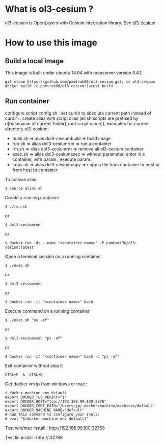 # What is ol3-cesium ?
ol3-cesium is OpenLayers with Cesium integration library.
See [ol3-cesium](http://openlayers.org/ol3-cesium/)

# How to use this image

## Build a local image

This image is built under ubuntu 14.04 with mapserver version 6.4.1.
```
git clone https://github.com/pamtrak06/ol3-cesium.git; cd ol3-cesium
docker build -t pamtrak06/ol3-cesium:latest build
```

## Run container

configure script config.sh : set curdir to absolute current path instead of curdir=.
create alias with script alias (all sh scripts are prefixed by d[basename of current folder][root script name]), examples for current directory ol3-cesium:
- build.sh => alias dol3-cesiumbuild  => build image
- run.sh   => alias dol3-cesiumrun    => run a container
- rm.sh    => alias dol3-cesiumrm     => remove all ol3-cesium container
- exec.sh  => alias dol3-cesiumexec   => without parameter, enter in a container, with param., execute param.
- copy.sh  => alias dol3-cesiumcopy   => copy a file from container to host or from host to container

To activae alias
```
$ source alias.sh
```

Create a running container
```
$ ./run.sh
```
or
```
$ dol3-cesiumrun
```
or
```
$ docker run -dt --name "<container name>" -P pamtrak06/ol3-cesium:latest
```

Open a terminal session on a running container
```
$ ./exec.sh
```
or
```
$ dol3-cesiumexec
```
or
```
$ docker run -it "<container name>" bash
```

Execute command on a running container
```
$ ./exec.sh "ps -ef"
```
or
```
$ dol3-cesiumexec "ps -ef"
```
or
```
$ docker run -it "<container name>" bash -c "ps -ef"
```

Exit container without stop it
```
CTRL+P  &  CTRL+Q
```

Get docker vm ip from windows or mac : 
```
$ docker-machine env default
export DOCKER_TLS_VERIFY="1"
export DOCKER_HOST="tcp://192.168.99.100:2376"
export DOCKER_CERT_PATH="/Users/jp/.docker/machine/machines/default"
export DOCKER_MACHINE_NAME="default"
# Run this command to configure your shell: 
# eval "$(docker-machine env default)"
```

Test win/mac install  : http://192.168.99.100:32768

Test lin install      : http://<host ip>:32768
